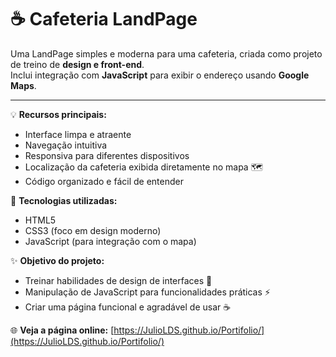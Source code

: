 # ☕ Cafeteria LandPage

Uma LandPage simples e moderna para uma cafeteria, criada como projeto de treino de **design e front-end**.  
Inclui integração com **JavaScript** para exibir o endereço usando **Google Maps**.

---

💡 **Recursos principais:**
- Interface limpa e atraente
- Navegação intuitiva
- Responsiva para diferentes dispositivos
- Localização da cafeteria exibida diretamente no mapa 🗺️
- Código organizado e fácil de entender

🎨 **Tecnologias utilizadas:**
- HTML5
- CSS3 (foco em design moderno)
- JavaScript (para integração com o mapa)

✨ **Objetivo do projeto:**
- Treinar habilidades de design de interfaces 🎨
- Manipulação de JavaScript para funcionalidades práticas ⚡
- Criar uma página funcional e agradável de usar ☕




🌐 **Veja a página online:** [https://JulioLDS.github.io/Portifolio/](https://JulioLDS.github.io/Portifolio/)
